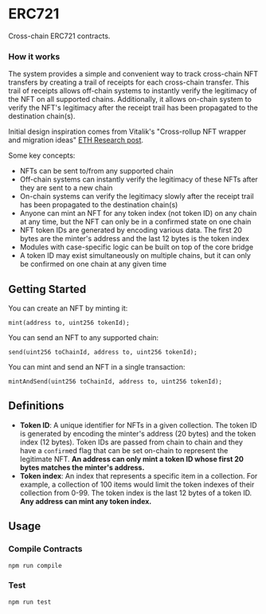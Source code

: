 # ERC721

Cross-chain ERC721 contracts.

### How it works

The system provides a simple and convenient way to track cross-chain NFT transfers by creating a trail of receipts for each cross-chain transfer. This trail of receipts allows off-chain systems to instantly verify the legitimacy of the NFT on all supported chains. Additionally, it allows on-chain system to verify the NFT's legitimacy after the receipt trail has been propagated to the destination chain(s).

Initial design inspiration comes from Vitalik's "Cross-rollup NFT wrapper and migration ideas" [ETH Research post](https://ethresear.ch/t/cross-rollup-nft-wrapper-and-migration-ideas/10507).

Some key concepts:

* NFTs can be sent to/from any supported chain
* Off-chain systems can instantly verify the legitimacy of these NFTs after they are sent to a new chain
* On-chain systems can verify the legitimacy slowly after the receipt trail has been propagated to the destination chain(s)
* Anyone can mint an NFT for any token index (not token ID) on any chain at any time, but the NFT can only be in a confirmed state on one chain
* NFT token IDs are generated by encoding various data. The first 20 bytes are the minter's address and the last 12 bytes is the token index
* Modules with case-specific logic can be built on top of the core bridge
* A token ID may exist simultaneously on multiple chains, but it can only be confirmed on one chain at any given time

## Getting Started

You can create an NFT by minting it:

```solidity
mint(address to, uint256 tokenId);
```

You can send an NFT to any supported chain:

```solidity
send(uint256 toChainId, address to, uint256 tokenId);
```

You can mint and send an NFT in a single transaction:

```solidity
mintAndSend(uint256 toChainId, address to, uint256 tokenId);
```


## Definitions

* **Token ID**: A unique identifier for NFTs in a given collection. The token ID is generated by encoding the minter's address (20 bytes) and the token index (12 bytes). Token IDs are passed from chain to chain and they have a `confirm`ed flag that can be set on-chain to represent the legitimate NFT. **An address can only mint a token ID whose first 20 bytes matches the minter's address.**
* **Token index**: An index that represents a specific item in a collection. For example, a collection of 100 items would limit the token indexes of their collection from 0-99. The token index is the last 12 bytes of a token ID. **Any address can mint any token index.**

## Usage

### Compile Contracts
```shell
npm run compile
```

### Test
```shell
npm run test
```
